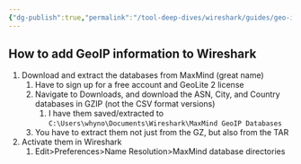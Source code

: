 ```yaml
---
{"dg-publish":true,"permalink":"/tool-deep-dives/wireshark/guides/geo-ip-databases/"}
---
```


## How to add GeoIP information to Wireshark
1. Download and extract the databases from MaxMind (great name)
	1. Have to sign up for a free account and GeoLite 2 license
	2. Navigate to Downloads, and download the ASN, City, and Country databases in GZIP (not the CSV format versions)
		1. I have them saved/extracted to `C:\Users\whyno\Documents\Wireshark\MaxMind GeoIP Databases`
	3. You have to extract them not just from the GZ, but also from the TAR
2. Activate them in Wireshark
	1. Edit>Preferences>Name Resolution>MaxMind database directories